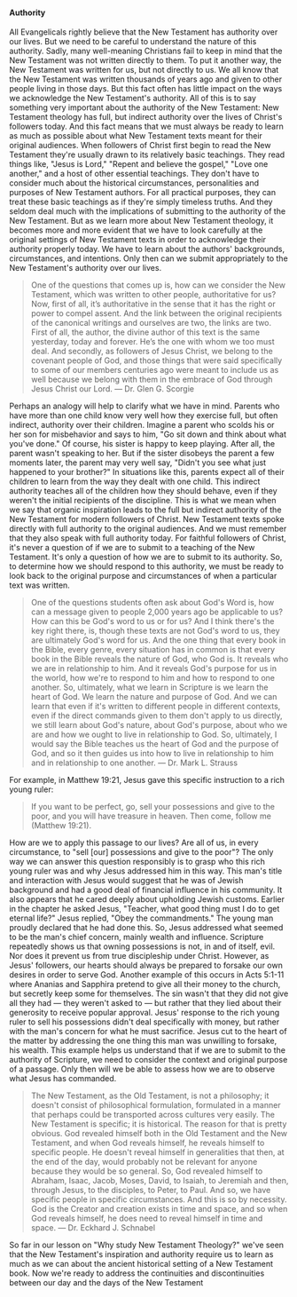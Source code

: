 #### Authority 

All Evangelicals rightly believe that the New Testament has authority over our lives. But we need to be careful to understand the nature of this authority. Sadly, many well-meaning Christians fail to keep in mind that the New Testament was not written directly to them. To put it another way, the New Testament was written for us, but not directly to us. We all know that the New Testament was written thousands of years ago and given to other people living in those days. But this fact often has little impact on the ways we acknowledge the New Testament's authority. All of this is to say something very important about the authority of the New Testament: New Testament theology has full, but indirect authority over the lives of Christ's followers today. And this fact means that we must always be ready to learn as much as possible about what New Testament texts meant for their original audiences.
When followers of Christ first begin to read the New Testament they're usually drawn to its relatively basic teachings. They read things like, "Jesus is Lord," "Repent and believe the gospel," "Love one another," and a host of other essential teachings. They don't have to consider much about the historical circumstances, personalities and purposes of New Testament authors. For all practical purposes, they can treat these basic teachings as if they're simply timeless truths. And they seldom deal much with the implications of submitting to the authority of the New Testament. But as we learn more about New Testament theology, it becomes more and more evident that we have to look carefully at the original settings of New Testament texts in order to acknowledge their authority properly today. We have to learn about the authors' backgrounds, circumstances, and intentions. Only then can we submit appropriately to the New Testament's authority over our lives. 

> One of the questions that comes up is, how can we consider the New Testament, which was written to other people, authoritative for us? Now, first of all, it’s authoritative in the sense that it has the right or power to compel assent. And the link between the original recipients of the canonical writings and ourselves are two, the links are two. First of all, the author, the divine author of this text is the same yesterday, today and forever. He’s the one with whom we too must deal. And secondly, as followers of Jesus Christ, we belong to the covenant people of God, and those things that were said specifically to some of our members centuries ago were meant to include us as well because we belong with them in the embrace of God through Jesus Christ our Lord.
— Dr. Glen G. Scorgie

Perhaps an analogy will help to clarify what we have in mind. Parents who have more than one child know very well how they exercise full, but often indirect, authority over their children. Imagine a parent who scolds his or her son for misbehavior and says to him, "Go sit down and think about what you've done." Of course, his sister is happy to keep playing. After all, the parent wasn't speaking to her. But if the sister disobeys the parent a few moments later, the parent may very well say, "Didn't you see what just happened to your brother?" In situations like this, parents expect all of their children to learn from the way they dealt with one child. This indirect authority teaches all of the children how they should behave, even if they weren't the initial recipients of the discipline. 
This is what we mean when we say that organic inspiration leads to the full but indirect authority of the New Testament for modern followers of Christ. New Testament texts spoke directly with full authority to the original audiences. And we must remember that they also speak with full authority today. For faithful followers of Christ, it's never a question of if we are to submit to a teaching of the New Testament. It's only a question of how we are to submit to its authority. So, to determine how we should respond to this authority, we must be ready to look back to the original purpose and circumstances of when a particular text was written.

> One of the questions students often ask about God's Word is, how can a message given to people 2,000 years ago be applicable to us? How can this be God's word to us or for us? And I think there's the key right there, is, though these texts are not God's word to us, they are ultimately God's word for us. And the one thing that every book in the Bible, every genre, every situation has in common is that every book in the Bible reveals the nature of God, who God is. It reveals who we are in relationship to him. And it reveals God's purpose for us in the world, how we're to respond to him and how to respond to one another. So, ultimately, what we learn in Scripture is we learn the heart of God. We learn the nature and purpose of God. And we can learn that even if it's written to different people in different contexts, even if the direct commands given to them don't apply to us directly, we still learn about God's nature, about God's purpose, about who we are and how we ought to live in relationship to God. So, ultimately, I would say the Bible teaches us the heart of God and the purpose of God, and so it then guides us into how to live in relationship to him and in relationship to one another.
— Dr. Mark L. Strauss 

For example, in Matthew 19:21, Jesus gave this specific instruction to a rich young ruler:

> If you want to be perfect, go, sell your possessions and give to the poor, and you will have treasure in heaven. Then come, follow me (Matthew 19:21). 

How are we to apply this passage to our lives? Are all of us, in every circumstance, to "sell [our] possessions and give to the poor"? The only way we can answer this question responsibly is to grasp who this rich young ruler was and why Jesus addressed him in this way. 
This man's title and interaction with Jesus would suggest that he was of Jewish background and had a good deal of financial influence in his community. It also appears that he cared deeply about upholding Jewish customs. Earlier in the chapter he asked Jesus, "Teacher, what good thing must I do to get eternal life?" Jesus replied, "Obey the commandments." The young man proudly declared that he had done this. So, Jesus addressed what seemed to be the man's chief concern, mainly wealth and influence. 
Scripture repeatedly shows us that owning possessions is not, in and of itself, evil. Nor does it prevent us from true discipleship under Christ. However, as Jesus' followers, our hearts should always be prepared to forsake our own desires in order to serve God. 
Another example of this occurs in Acts 5:1-11 where Ananias and Sapphira pretend to give all their money to the church, but secretly keep some for themselves. The sin wasn't that they did not give all they had — they weren't asked to — but rather that they lied about their generosity to receive popular approval. 
Jesus' response to the rich young ruler to sell his possessions didn't deal specifically with money, but rather with the man's concern for what he must sacrifice. Jesus cut to the heart of the matter by addressing the one thing this man was unwilling to forsake, his wealth.
This example helps us understand that if we are to submit to the authority of Scripture, we need to consider the context and original purpose of a passage. Only then will we be able to assess how we are to observe what Jesus has commanded. 

> The New Testament, as the Old Testament, is not a philosophy; it doesn't consist of philosophical formulation, formulated in a manner that perhaps could be transported across cultures very easily. The New Testament is specific; it is historical. The reason for that is pretty obvious. God revealed himself both in the Old Testament and the New Testament, and when God reveals himself, he reveals himself to specific people. He doesn't reveal himself in generalities that then, at the end of the day, would probably not be relevant for anyone because they would be so general. So, God revealed himself to Abraham, Isaac, Jacob, Moses, David, to Isaiah, to Jeremiah and then, through Jesus, to the disciples, to Peter, to Paul. And so, we have specific people in specific circumstances. And this is so by necessity. God is the Creator and creation exists in time and space, and so when God reveals himself, he does need to reveal himself in time and space. 
— Dr. Eckhard J. Schnabel

So far in our lesson on "Why study New Testament Theology?" we've seen that the New Testament's inspiration and authority require us to learn as much as we can about the ancient historical setting of a New Testament book. Now we're ready to address the continuities and discontinuities between our day and the days of the New Testament
